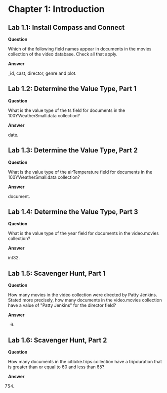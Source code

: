 # Chapter 1: Introduction

## Lab 1.1: Install Compass and Connect

**Question**

Which of the following field names appear in documents in the movies collection of the video database. Check all that apply.

**Answer**

\_id, cast, director, genre and plot.

## Lab 1.2: Determine the Value Type, Part 1

**Question**

What is the value type of the ts field for documents in the 100YWeatherSmall.data collection?

**Answer**

date.

## Lab 1.3: Determine the Value Type, Part 2

**Question**

What is the value type of the airTemperature field for documents in the 100YWeatherSmall.data collection?

**Answer**

document.

## Lab 1.4: Determine the Value Type, Part 3

**Question**

What is the value type of the year field for documents in the video.movies collection?

**Answer**

int32.

## Lab 1.5: Scavenger Hunt, Part 1

**Question**

How many movies in the video collection were directed by Patty Jenkins. Stated more precisely, how many documents in the video.movies collection have a value of "Patty Jenkins" for the director field?

**Answer**

6.

## Lab 1.6: Scavenger Hunt, Part 2

**Question**

How many documents in the citibike.trips collection have a tripduration that is greater than or equal to 60 and less than 65?

**Answer**

754.

